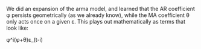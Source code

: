 We did an expansion of the arma model, and learned that the AR coefficient φ persists geometrically (as we already know), while the MA coefficient θ only acts once on a given ε. This plays out mathematically as terms that look like:

φ^i(φ+θ)ε_(t-i)
